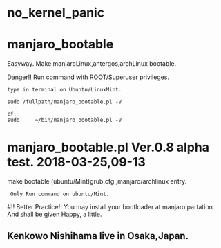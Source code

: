 # no_kernel_panic
# manjaro_bootable
Easyway. Make manjaroLinux,antergos,archLinux bootable.

Danger!! Run command with ROOT/Superuser privileges. 
```
type in terminal on Ubuntu/LinuxMint.

sudo /fullpath/manjaro_bootable.pl -V 

cf.
sudo     ~/bin/manjaro_bootable.pl -V 
```

# manjaro_bootable.pl Ver.0.8 alpha test. 2018-03-25,09-13
 make bootable (ubuntu/Mint)grub.cfg ,manjaro/archlinux entry.
```
 Only Run command on ubuntu/Mint.
``` 
 
 #!! Better Practice!! You may install your bootloader at manjaro partation.
 And shall be given Happy, a little.
 ## Kenkowo Nishihama live in Osaka,Japan.

